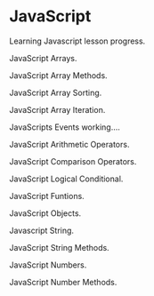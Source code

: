 # JavaScript

Learning Javascript lesson progress.
 
 JavaScript Arrays.
 
 JavaScript Array Methods.
 
 JavaScript Array Sorting.
 
 JavaScript Array Iteration.
 
 JavaScripts Events working....

 JavaScript Arithmetic Operators.

 JavaScript Comparison Operators.

 JavaScript Logical Conditional.

 JavaScript Funtions.

 JavaScript Objects.

 Javascript String.
 
 JavaScript String Methods.

 JavaScript Numbers.
 
 JavaScript Number Methods.
